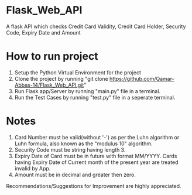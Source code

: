 # Flask_Web_API
A flask API which checks Credit Card Validity, Credit Card Holder, Security Code, Expiry Date and Amount

# How to run project
1) Setup the Python Virtual Environment for the project
2) Clone the project by running "git clone https://github.com/Qamar-Abbas-14/Flask_Web_API.git"
3) Run Flask app/Server by running "main.py" file in a terminal.
4) Run the Test Cases by running "test.py" file in a seperate terminal.

# Notes
1) Card Number must be valid(without '-') as per the Luhn algorithm or Luhn formula, also known as the "modulus 10" algorithm.
2) Security Code must be string having length 3.
3) Expiry Date of Card must be in future with format MM/YYYY. Cards having Expiry Date of Current month of the present year are treated invalid by App.
4) Amount must be in decimal and greater then zero.

Recommendations/Suggestions for Improvement are highly appreciated.
